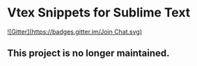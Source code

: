 Vtex Snippets for Sublime Text
=============
[![Gitter](https://badges.gitter.im/Join Chat.svg)](https://gitter.im/ricardodantas/Vtex-Snippets?utm_source=badge&utm_medium=badge&utm_campaign=pr-badge&utm_content=badge)

## This project is no longer maintained.

